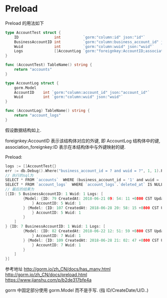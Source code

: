 # Preload
Preload 的用法如下

```Go
type AccountTest struct {
	ID                int          `gorm:"column:id" json:"id"`
	BusinessAccountID int          `gorm:"column:business_account_id" json:"business_account_id"`
	Wuid              int          `gorm:"column:wuid" json:"wuid"`
	Logs              []AccountLog `gorm:"foreignkey:AccountID;association_foreignkey:ID"`
}

func (AccountTest) TableName() string {
	return "accounts"
}

type AccountLog struct {
	gorm.Model
	AccountID    int `gorm:"column:account_id" json:"account_id"`
	Wuid         int `gorm:"column:wuid" json:"wuid"`
}

func (AccountLog) TableName() string {
	return "account_logs"
}
```

假设数据结构如上.

foreignkey:AccountID 表示该结构体对应的外键, 即 AccountLog 结构体中的键, association_foreignkey:ID 表示在本结构体中与外键映射的键.

Preload:
```Go
logs := []AccountTest{}
err := db.Debug().Where("business_account_id = ? and wuid = ?", 1, 1).Preload("Logs").Find(&logs).Error
// 执行的sql为
SELECT * FROM `accounts`  WHERE (business_account_id = '1' and wuid = '1')
SELECT * FROM `account_logs`  WHERE `account_logs`.`deleted_at` IS NULL AND ((`account_id` IN ('5','7')))   // 其中 5 7 为第一个sql查询结果中的ID值, 即association_foreignkey指定的值
// 最后的结果为
[{ID: 5 BusinessAccountID: 1 Wuid: 1 Logs: [
        {Model: {ID: 79 CreatedAt: 2018-06-21 09: 54: 11 +0800 CST UpdatedAt: 2018-06-21 11: 34: 59 +0800 CST DeletedAt:<nil>
            } AccountID: 5 Wuid: 1
        } {Model: {ID: 107 CreatedAt: 2018-06-28 20: 58: 15 +0800 CST UpdatedAt: 2018-06-28 20: 58: 15 +0800 CST DeletedAt:<nil>
            } AccountID: 5 Wuid: 1
        }
    ]
} {ID: 7 BusinessAccountID: 1 Wuid: 1 Logs: [
        {Model: {ID: 82 CreatedAt: 2018-06-22 12: 51: 59 +0800 CST UpdatedAt: 2018-06-22 12: 51: 59 +0800 CST DeletedAt:<nil>
            } AccountID: 7 Wuid: 1
        } {Model: {ID: 109 CreatedAt: 2018-06-28 21: 02: 47 +0800 CST UpdatedAt: 2018-06-28 21: 02: 47 +0800 CST DeletedAt:<nil>
            } AccountID: 7 Wuid: 1
        }
    ]
}]
```

参考地址
http://gorm.io/zh_CN/docs/has_many.html
http://gorm.io/zh_CN/docs/preload.html
https://www.jianshu.com/p/b2de317bfe4a


gorm 中固定部分使用 gorm.Model 而不是手写. (指 ID/CreateDate/U/D..)